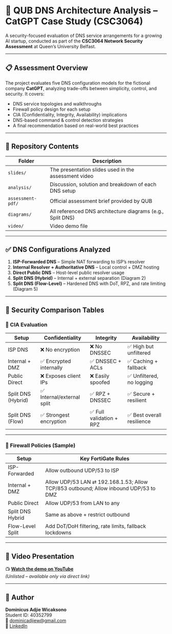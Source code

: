# 🧠 QUB DNS Architecture Analysis – CatGPT Case Study (CSC3064)

A security-focused evaluation of DNS service arrangements for a growing AI startup, conducted as part of the **CSC3064 Network Security Assessment** at Queen’s University Belfast.

---

## 📋 Assessment Overview

The project evaluates five DNS configuration models for the fictional company **CatGPT**, analyzing trade-offs between simplicity, control, and security. It covers:
- DNS service topologies and walkthroughs
- Firewall policy design for each setup
- CIA (Confidentiality, Integrity, Availability) implications
- DNS-based command & control detection strategies
- A final recommendation based on real-world best practices

---

## 🧱 Repository Contents

| Folder              | Description                                                  |
|---------------------|--------------------------------------------------------------|
| `slides/`           | The presentation slides used in the assessment video         |
| `analysis/`         | Discussion, solution and breakdown of each DNS setup         |
| `assessment-pdf/`   | Official assessment brief provided by QUB                    |
| `diagrams/`         | All referenced DNS architecture diagrams (e.g., Split DNS)   |
| `video/`            | Video demo file                                              |

---

## ✅ DNS Configurations Analyzed

1. **ISP-Forwarded DNS** – Simple NAT forwarding to ISP’s resolver  
2. **Internal Resolver + Authoritative DNS** – Local control + DMZ hosting  
3. **Direct Public DNS** – Host-level public resolver usage  
4. **Split DNS (Hybrid)** – Internal + external separation (Diagram 2)  
5. **Split DNS (Flow-Level)** – Hardened DNS with DoT, RPZ, and rate limiting (Diagram 5)  

---

## 🔐 Security Comparison Tables

### 🔹 CIA Evaluation

| Setup               | Confidentiality         | Integrity                | Availability              |
|---------------------|--------------------------|---------------------------|----------------------------|
| ISP DNS             | ❌ No encryption         | ❌ No DNSSEC              | ✅ High but unfiltered     |
| Internal + DMZ      | ✅ Encrypted internally  | ✅ DNSSEC + ACLs          | ✅ Caching + fallback      |
| Public Direct       | ❌ Exposes client IPs    | ❌ Easily spoofed         | ✅ Unfiltered, no logging  |
| Split DNS (Hybrid)  | ✅ Internal/external split | ✅ RPZ + DNSSEC         | ✅ Secure + resilient      |
| Split DNS (Flow)    | ✅ Strongest encryption  | ✅ Full validation + RPZ  | ✅ Best overall resilience |

---

### 🔹 Firewall Policies (Sample)

| Setup             | Key FortiGate Rules |
|-------------------|----------------------|
| ISP-Forwarded     | Allow outbound UDP/53 to ISP |
| Internal + DMZ    | Allow UDP/53 LAN ⇄ 192.168.1.53; Allow TCP/853 outbound; Allow inbound UDP/53 to DMZ |
| Public Direct     | Allow UDP/53 from LAN to any |
| Split DNS Hybrid  | Same as above + restrict outbound |
| Flow-Level Split  | Add DoT/DoH filtering, rate limits, fallback lockdowns |

---

## 🎥 Video Presentation

📺 **[Watch the demo on YouTube](https://youtu.be/4CS477YYJk8)**  
_(Unlisted – available only via direct link)_

---

## 👤 Author

**Dominicus Adjie Wicaksono**  
Student ID: 40352799  
📧 dominicadjiew@gmail.com  
🔗 [LinkedIn](https://www.linkedin.com/in/dominicusadjie)
